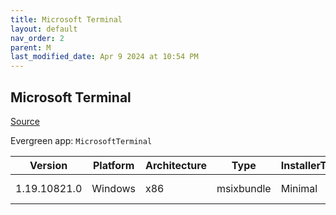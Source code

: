 ```yaml
---
title: Microsoft Terminal
layout: default
nav_order: 2
parent: M
last_modified_date: Apr 9 2024 at 10:54 PM
---
```


## Microsoft Terminal

[Source](https://github.com/microsoft/terminal/)

Evergreen app: `MicrosoftTerminal`

| Version      | Platform | Architecture | Type       | InstallerType | Date                | Size     | URI                                                                                                                                                                                                                                                                            |
| ------------ | -------- | ------------ | ---------- | ------------- | ------------------- | -------- | ------------------------------------------------------------------------------------------------------------------------------------------------------------------------------------------------------------------------------------------------------------------------------ |
| 1.19.10821.0 | Windows  | x86          | msixbundle | Minimal       | 03/25/2024 16:51:32 | 21371711 | [https://github.com/microsoft/terminal/releases/download/v1.19.10821.0/Microsoft.WindowsTerminal_1.19.10821.0_8wekyb3d8bbwe.msixbundle](https://github.com/microsoft/terminal/releases/download/v1.19.10821.0/Microsoft.WindowsTerminal_1.19.10821.0_8wekyb3d8bbwe.msixbundle) |
